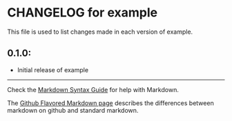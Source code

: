 # CHANGELOG for example

This file is used to list changes made in each version of example.

## 0.1.0:

* Initial release of example

- - -
Check the [Markdown Syntax Guide](http://daringfireball.net/projects/markdown/syntax) for help with Markdown.

The [Github Flavored Markdown page](http://github.github.com/github-flavored-markdown/) describes the differences between markdown on github and standard markdown.
